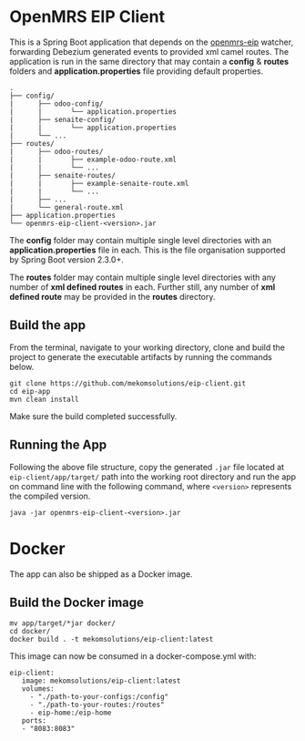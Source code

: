 # OpenMRS EIP Client

This is a Spring Boot application that depends on the [openmrs-eip](https://github.com/openmrs/openmrs-eip) watcher, forwarding Debezium generated events to provided xml camel routes. The application is run in the same directory that may contain a **config** & **routes** folders and **application.properties** file providing default properties.

```
.
├── config/
|      ├── odoo-config/
|      |       └── application.properties
|      ├── senaite-config/
|      |       └── application.properties
|      └── ...
├── routes/
|      ├── odoo-routes/
|      |       ├── example-odoo-route.xml
|      |       └── ...
|      ├── senaite-routes/
|      |       ├── example-senaite-route.xml
|      |       └── ...
|      ├── ...
|      └── general-route.xml
├── application.properties
└── openmrs-eip-client-<version>.jar

```

The **config** folder may contain multiple single level directories with an **application.properties** file in each. This is the file organisation supported by Spring Boot version 2.3.0+.

The **routes** folder may contain multiple single level directories with any number of **xml defined routes** in each. Further still, any number of **xml defined route** may be provided in the **routes** directory.

## Build the app
From the terminal, navigate to your working directory, clone and build the project to generate the executable artifacts
by running the commands below.

```
git clone https://github.com/mekomsolutions/eip-client.git
cd eip-app
mvn clean install
```

Make sure the build completed successfully.

## Running the App
Following the above file structure, copy the generated `.jar` file located at `eip-client/app/target/` path into the working root directory and run the app on command line with the following command, where `<version>` represents the compiled version.

```
java -jar openmrs-eip-client-<version>.jar
```


# Docker

The app can also be shipped as a Docker image.

## Build the Docker image

```
mv app/target/*jar docker/
cd docker/
docker build . -t mekomsolutions/eip-client:latest
```

This image can now be consumed in a docker-compose.yml with:
```
eip-client:
   image: mekomsolutions/eip-client:latest
   volumes:
     - "./path-to-your-configs:/config"
     - "./path-to-your-routes:/routes"
     - eip-home:/eip-home
   ports:
   - "8083:8083"
```
